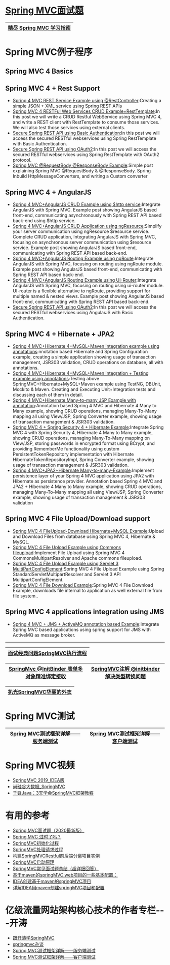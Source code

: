 
# [Spring MVC面试题](https://github.com/stevenli91748/JAVA-Architecture/blob/master/JAVA%20Framework/SpringMVC/interview/Spring%20MVC%E9%9D%A2%E8%AF%95%E9%A2%98.md)

[精尽 Spring MVC 学习指南](http://svip.iocoder.cn/Spring-MVC/tutorials/)|
---|

# Spring MVC例子程序
## Spring MVC 4 Basics
## Spring MVC 4 + Rest Support
   * [Spring 4 MVC REST Service Example using @RestController](http://websystique.com/springmvc/spring-4-mvc-rest-service-example-using-restcontroller/):Creating a simple JSON + XML service using Spring REST APIs
   * [Spring MVC 4 RESTFul Web Services CRUD Example+RestTemplate](http://websystique.com/springmvc/spring-mvc-4-restful-web-services-crud-example-resttemplate/):In this post we will write a CRUD Restful WebService using Spring MVC 4, and write a REST client with RestTemplate to consume those services. We will also test those services using external clients.
   * [Secure Spring REST API using Basic Authentication](http://websystique.com/spring-security/secure-spring-rest-api-using-basic-authentication/):In this post we will access the secured RESTful webservices using Spring RestTemplate with Basic Authentication.
   * [Secure Spring REST API using OAuth2](http://websystique.com/spring-security/secure-spring-rest-api-using-oauth2/):In this post we will access the secured RESTful webservices using Spring RestTemplate with OAuth2 protocol.
   * [Spring MVC @RequestBody @ResponseBody Example](http://websystique.com/springmvc/spring-mvc-requestbody-responsebody-example/):Simple post explaining Spring MVC @RequestBody & @ResponseBody. Spring Inbuild HttpMessageConverters, and writing a Custom converter
## Spring MVC 4 + AngularJS
   * [Spring 4 MVC+AngularJS CRUD Example using $http service](http://websystique.com/springmvc/spring-mvc-4-angularjs-example/):Integrate AngularJS with Spring MVC. Example post showing AngularJS based front-end, communicating asynchronously with Spring REST API based back-end using $http service.
   * [Spring 4 MVC+AngularJS CRUD Application using ngResource](http://websystique.com/springmvc/spring-4-mvc-angularjs-crud-application-using-ngresource/):Simplify your server communication using ngResource $resource service. Complete CRUD application, Integrating AngularJS with Spring MVC, focusing on asynchronous server communication using $resource service. Example post showing AngularJS based front-end, communicating with Spring REST API based back-end.
   * [Spring 4 MVC+AngularJS Routing Example using ngRoute](http://websystique.com/springmvc/spring-4-mvc-angularjs-routing-example-using-ngroute/):Integrate AngularJS with Spring MVC, focusing on routing using ngRoute module. Example post showing AngularJS based front-end, communicating with Spring REST API based back-end.
   * [Spring 4 MVC+AngularJS Routing Example using UI-Router](http://websystique.com/springmvc/spring-4-mvc-angularjs-routing-example-using-ui-router/):Integrate AngularJS with Spring MVC, focusing on routing using ui-router module. UI-router is a flexible alternative to ngRoute, providing support for multiple named & nested views. Example post showing AngularJS based front-end, communicating with Spring REST API based back-end.
   * [Secure Spring REST API using OAuth2](http://websystique.com/spring-security/secure-spring-rest-api-using-oauth2/):In this post we will access the secured RESTful webservices using AngularJS with Basic Authentication.
## Spring MVC 4 + Hibernate + JPA2
   * [Spring 4 MVC+Hibernate 4+MySQL+Maven integration example using annotations](http://websystique.com/springmvc/spring-4-mvc-and-hibernate4-integration-example-using-annotations/):nnotation based Hibernate and Spring Configuration example, creating a simple application showing usage of transaction management, JSR303 validation, CRUD operations on database, all with annotations.
   * [Spring 4 MVC+Hibernate 4+MySQL+Maven integration + Testing example using annotations](http://websystique.com/springmvc/spring-4-mvc-and-hibernate4-integration-testing-example-using-annotations/):Testing above SpringMVC+Hibernate+MySQL+Maven example using TestNG, DBUnit, Mockito & Maven. Creating and Executing Unit+Integration tests and discussing each of them in detail.
   * [Spring 4 MVC+Hibernate Many-to-many JSP Example with annotation](http://websystique.com/springmvc/springmvc-hibernate-many-to-many-example-annotation-using-join-table/):Annotation based Spring 4 MVC and Hibernate 4 Many to Many example, showing CRUD operations, managing Many-To-Many mapping all using View/JSP, Spring Converter example, showing usage of transaction management & JSR303 validation.
   * [Spring MVC 4 + Spring Security 4 + Hibernate Example](http://websystique.com/springmvc/spring-mvc-4-and-spring-security-4-integration-example/):Integrate Spring MVC 4 with Spring Security 4, Hibernate 4 Many to Many example, showing CRUD operations, managing Many-To-Many mapping on View/JSP, storing passwords in encrypted format using BCrypt, and providing RememberMe functionality using custom PersistentTokenRepository implementation with Hibernate HibernateTokenRepositoryImpl, Spring Converter example, showing usage of transaction management & JSR303 validation.
   * [Spring 4 MVC+JPA2+Hibernate Many-to-many-Example](http://websystique.com/springmvc/spring-4-mvc-jpa2-hibernate-many-to-many-example/):Implement persistence layer of your Spring 4 MVC application using JPA2 with Hibernate as persistence provider. Annotation based Spring 4 MVC and JPA2 + Hibernate 4 Many to Many example, showing CRUD operations, managing Many-To-Many mapping all using View/JSP, Spring Converter example, showing usage of transaction management & JSR303 validation
## Spring MVC 4 File Upload/Download support
   * [Spring MVC 4 FileUpload-Download Hibernate+MySQL Example](http://websystique.com/springmvc/spring-mvc-4-fileupload-download-hibernate-example/):Upload and Download Files from database using Spring MVC 4, Hibernate & MySQL.
   * [Spring MVC 4 File Upload Example using Commons fileupload](http://websystique.com/springmvc/spring-mvc-4-file-upload-example-using-commons-fileupload/):Implement File Upload using Spring MVC 4 CommonsMultipartResolver and Apache commons fileupload.
   * [Spring MVC 4 File Upload Example using Servlet 3 MultiPartConfigElement](http://websystique.com/springmvc/spring-mvc-4-file-upload-example-using-multipartconfigelement/):Spring MVC 4 File Upload Example using Spring StandardServletMultipartResolver and Servlet 3 API MultipartConfigElement.
   * [Spring MVC 4 File Download Example](http://websystique.com/springmvc/spring-mvc-4-file-download-example/):Spring MVC 4 File Download Example, downloads file internal to application as well external file from file system..
## Spring MVC 4 applications integration using JMS
   * [Spring 4 MVC + JMS + ActiveMQ annotation based Example](http://websystique.com/springmvc/spring-4-mvc-jms-activemq-annotation-based-example/):Integrate Spring MVC based applications using spring support for JMS with ActiveMQ as message broker.




---

[面试经典问题SpringMVC执行流程](https://blog.csdn.net/weixin_44170221/article/details/107497117?utm_medium=distribute.pc_feed.none-task-blog-personrec_tag-17.nonecase&depth_1-utm_source=distribute.pc_feed.none-task-blog-personrec_tag-17.nonecase&request_id=5f1ff3089cc79f6252ce4189)|
---|

[SpringMvc @InitBinder 表单多对象精准绑定接收](https://blog.csdn.net/qq_25821067/article/details/75281281)|[SpringMVC注解 @initbinder 解决类型转换问题](https://blog.csdn.net/jiangyu1013/article/details/92830954?utm_medium=distribute.pc_relevant.none-task-blog-OPENSEARCH-5.nonecase&depth_1-utm_source=distribute.pc_relevant.none-task-blog-OPENSEARCH-5.nonecase)|
---|---|

[扒光SpringMVC华丽的外衣](https://www.bilibili.com/video/BV1Hp411d7CJ)|
---|


# Spring MVC测试

[Spring MVC测试框架详解——服务端测试](https://www.iteye.com/blog/jinnianshilongnian-2004660)|[Spring MVC测试框架详解——客户端测试](https://www.iteye.com/blog/jinnianshilongnian-2007180)|
---|---|

# Spring MVC视频
 * [SpringMVC 2019_IDEA版](https://www.bilibili.com/video/av50213945/?spm_id_from=333.788.videocard.6)
 * [尚硅谷大数据_SpringMVC](http://www.atguigu.com/download_detail.shtml?v=23)
* [千锋Java：3天学会SpringMVC框架教程](https://www.bilibili.com/video/av45556876?from=search&seid=15013736168332447863)

# 有用的参考
* [Spring MVC面试题（2020最新版）](https://blog.csdn.net/ThinkWon/article/details/104397427)
* [Spring MVC 过时了吗？](https://www.zhihu.com/question/294282002)
* [SpringMVC初始化过程](http://objcoding.com/2017/06/14/SpringMVC-initialization-process/)
* [SpringMVC处理请求过程](http://objcoding.com/2017/06/15/SpringMVC-processing-request-process/)
* [构建SpringMVCRestful前后端分离项目实例](https://blog.csdn.net/songxinjianqwe/article/details/54976251)
* [SpringMVC启动原理](https://blog.csdn.net/qq_39385118/article/details/84261543)
* [SpringMVC常见面试题总结（超详细回答）](https://blog.csdn.net/a745233700/article/details/80963758)
* [基于maven的springMVC web项目的一些基本配置：](https://blog.csdn.net/rj1bww/article/details/71799268)
* [IDEA创建基于maven的springMVC项目](https://blog.csdn.net/huangxin388/article/details/95756856)
* [详解IDEA用maven创建springMVC项目和配置](https://www.jb51.net/article/124670.htm)


# 亿级流量网站架构核心技术的作者专栏---开涛

* [跟开涛学SpringMVC](https://www.iteye.com/blogs/subjects/kaitao-springmvc)
* [springmvc杂谈](https://www.iteye.com/blogs/subjects/springmvc-tattle)
* [Spring MVC测试框架详解——服务端测试](https://www.iteye.com/blog/jinnianshilongnian-2004660)
* [Spring MVC测试框架详解——客户端测试](https://www.iteye.com/blog/jinnianshilongnian-2007180)

